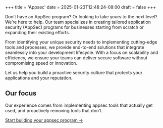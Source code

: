 +++
title = 'Appsec'
date = 2025-01-23T12:48:24-08:00
draft = false
+++

Don’t have an AppSec program? Or looking to take yours to the next level? We’re here to help. Our team specializes in creating tailored application security (AppSec) programs for businesses starting from scratch or expanding their existing efforts.

From identifying your unique security needs to implementing cutting-edge tools and processes, we provide end-to-end solutions that integrate seamlessly into your development lifecycle. With a focus on scalability and efficiency, we ensure your teams can deliver secure software without compromising speed or innovation.

Let us help you build a proactive security culture that protects your applications and your reputation.

## Our focus
Our experience comes from implementing appsec tools that actually get used, and proactively removing tools that don't.

[Start building your appsec program ->](/contact)